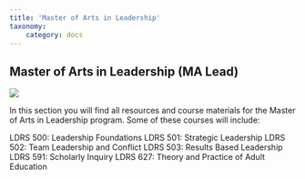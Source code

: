 ```yaml
---
title: 'Master of Arts in Leadership'
taxonomy:
    category: docs
---
```


## Master of Arts in Leadership  (MA Lead)

![](maleadership.jpg)

In this section you will find all resources and course materials for the Master of Arts in Leadership program. Some of these courses will include:

LDRS 500: Leadership Foundations
LDRS 501: Strategic Leadership
LDRS 502: Team Leadership and Conflict
LDRS 503: Results Based Leadership
LDRS 591: Scholarly Inquiry
LDRS 627: Theory and Practice of Adult Education
